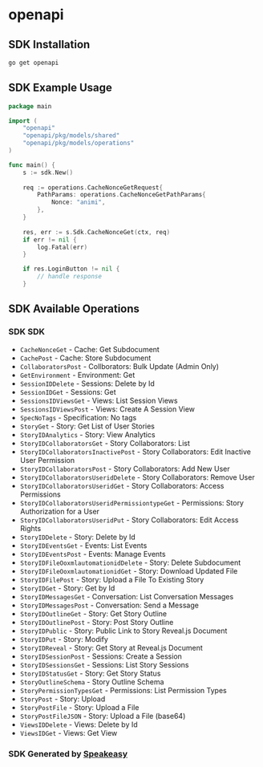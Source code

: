# openapi

<!-- Start SDK Installation -->
## SDK Installation

```bash
go get openapi
```
<!-- End SDK Installation -->

<!-- Start SDK Example Usage -->
## SDK Example Usage

```go
package main

import (
    "openapi"
    "openapi/pkg/models/shared"
    "openapi/pkg/models/operations"
)

func main() {
    s := sdk.New()
    
    req := operations.CacheNonceGetRequest{
        PathParams: operations.CacheNonceGetPathParams{
            Nonce: "animi",
        },
    }
    
    res, err := s.Sdk.CacheNonceGet(ctx, req)
    if err != nil {
        log.Fatal(err)
    }

    if res.LoginButton != nil {
        // handle response
    }
```
<!-- End SDK Example Usage -->

<!-- Start SDK Available Operations -->
## SDK Available Operations

### SDK SDK

* `CacheNonceGet` - Cache: Get Subdocument
* `CachePost` - Cache: Store Subdocument
* `CollaboratorsPost` - Collborators: Bulk Update (Admin Only)
* `GetEnvironment` - Environment: Get
* `SessionIDDelete` - Sessions: Delete by Id
* `SessionIDGet` - Sessions: Get
* `SessionsIDViewsGet` - Views: List Session Views
* `SessionsIDViewsPost` - Views: Create A Session View
* `SpecNoTags` - Specification: No tags
* `StoryGet` - Story: Get List of User Stories
* `StoryIDAnalytics` - Story: View Analytics
* `StoryIDCollaboratorsGet` - Story Collaborators: List
* `StoryIDCollaboratorsInactivePost` - Story Collaborators: Edit Inactive User Permission
* `StoryIDCollaboratorsPost` - Story Collaborators: Add New User
* `StoryIDCollaboratorsUseridDelete` - Story Collaborators: Remove User
* `StoryIDCollaboratorsUseridGet` - Story Collaborators: Access Permissions
* `StoryIDCollaboratorsUseridPermissiontypeGet` - Permissions: Story Authorization for a User
* `StoryIDCollaboratorsUseridPut` - Story Collaborators: Edit Access Rights
* `StoryIDDelete` - Story: Delete by Id
* `StoryIDEventsGet` - Events: List Events
* `StoryIDEventsPost` - Events: Manage Events
* `StoryIDFileOoxmlautomationidDelete` - Story: Delete Subdocument
* `StoryIDFileOoxmlautomationidGet` - Story: Download Updated File
* `StoryIDFilePost` - Story: Upload a File To Existing Story
* `StoryIDGet` - Story: Get by Id
* `StoryIDMessagesGet` - Conversation: List Conversation Messages
* `StoryIDMessagesPost` - Conversation: Send a Message
* `StoryIDOutlineGet` - Story: Get Story Outline
* `StoryIDOutlinePost` - Story: Post Story Outline
* `StoryIDPublic` - Story: Public Link to Story Reveal.js Document
* `StoryIDPut` - Story: Modify
* `StoryIDReveal` - Story: Get Story at Reveal.js Document
* `StoryIDSessionPost` - Sessions: Create a Session
* `StoryIDSessionsGet` - Sessions: List Story Sessions
* `StoryIDStatusGet` - Story: Get Story Status
* `StoryOutlineSchema` - Story Outline Schema
* `StoryPermissionTypesGet` - Permissions: List Permission Types
* `StoryPost` - Story: Upload
* `StoryPostFile` - Story: Upload a File
* `StoryPostFileJSON` - Story: Upload a File (base64)
* `ViewsIDDelete` - Views: Delete by Id
* `ViewsIDGet` - Views: Get View

<!-- End SDK Available Operations -->

### SDK Generated by [Speakeasy](https://docs.speakeasyapi.dev/docs/using-speakeasy/client-sdks)
